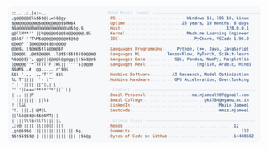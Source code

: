 <picture>
  <source srcset="https://raw.githubusercontent.com/mmazinjameel/mmazinjameel/main/dark_mode.svg?v=1757772453" media="(prefers-color-scheme: dark)">
  <img src="https://raw.githubusercontent.com/mmazinjameel/mmazinjameel/main/light_mode.svg?v=1757772453">
</picture>
